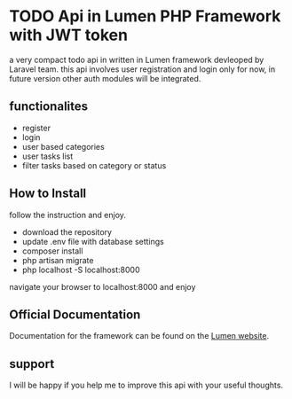 # TODO Api in Lumen PHP Framework with JWT token

a very compact todo api in written in Lumen framework devleoped by Laravel team. this api involves user registration and login only for now, in future version other auth modules will be integrated.

## functionalites
- register
- login
- user based categories
- user tasks list
- filter tasks based on category or status


## How to Install
follow the instruction and enjoy.

- download the repository
- update .env file with database settings
- composer install
- php artisan migrate
- php localhost -S localhost:8000

navigate your browser to localhost:8000 and enjoy


## Official Documentation

Documentation for the framework can be found on the [Lumen website](https://lumen.laravel.com/docs).


## support

I will be happy if you help me to improve this api with your useful thoughts.